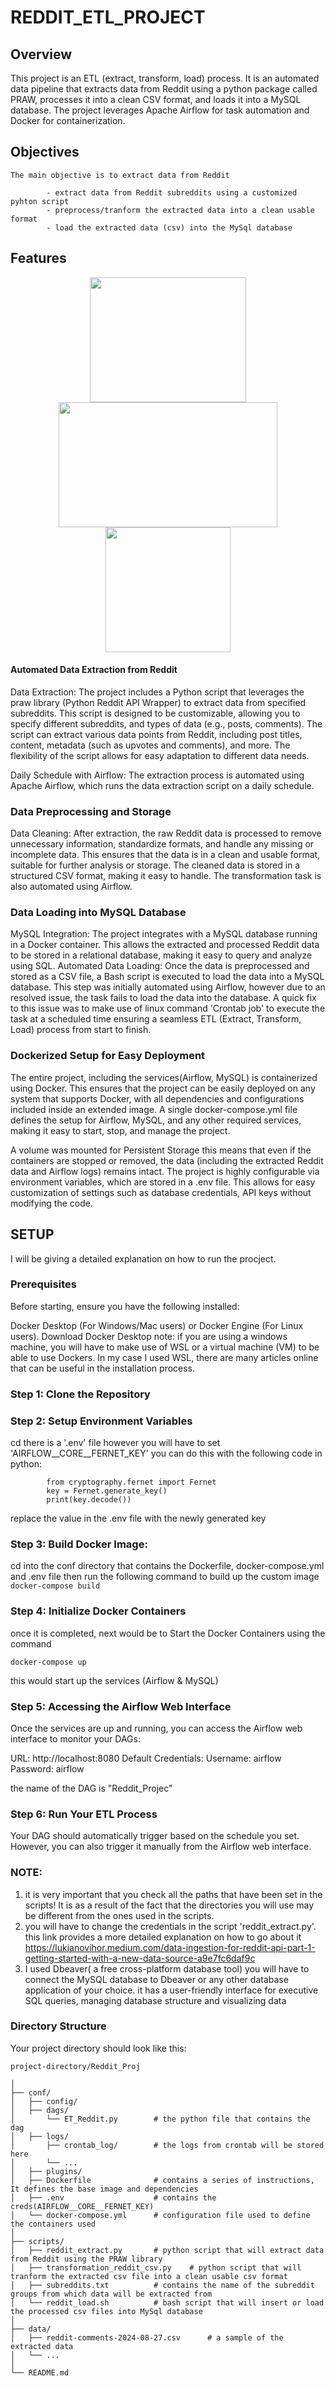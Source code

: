 # REDDIT_ETL_PROJECT

## Overview
This project is an ETL (extract, transform, load) process. It is an automated data pipeline that extracts data from Reddit using a python package called PRAW, processes it into a clean CSV format, and loads it into a MySQL database. The project leverages Apache Airflow for task automation and Docker for containerization.

## Objectives
	The main objective is to extract data from Reddit 
		
			- extract data from Reddit subreddits using a customized pyhton script
			- preprocess/tranform the extracted data into a clean usable format 
			- load the extracted data (csv) into the MySql database
## Features

<p align="center">
  <img src="https://encrypted-tbn0.gstatic.com/images?q=tbn:ANd9GcTAaA225dLJvUoZmH6ZpsBUw9DFQNssDa-LTQ&s" width="250" height="200">
  <img src="https://media.licdn.com/dms/image/D5612AQFpyk1RHRQwLQ/article-cover_image-shrink_600_2000/0/1705757924083?e=2147483647&v=beta&t=OnPiaj1_9HQmHrWGOrHvrNFBUPOqdY7t7tY43CJuOgE" width="350" height="200">
  <img src="https://encrypted-tbn0.gstatic.com/images?q=tbn:ANd9GcTFPLXqRyw5PEl4ETnuzYuP5XhUI51sUdQzcg&s" width="200" height="200">
</p>

#### Automated Data Extraction from Reddit
Data Extraction: The project includes a Python script that leverages the praw library (Python Reddit API Wrapper) to extract data from specified subreddits. This script is designed to be customizable, allowing you to specify different subreddits, and types of data (e.g., posts, comments). The script can extract various data points from Reddit, including post titles, content, metadata (such as upvotes and comments), and more. The flexibility of the script allows for easy adaptation to different data needs.

Daily Schedule with Airflow: The extraction process is automated using Apache Airflow, which runs the data extraction script on a daily schedule.

### Data Preprocessing and Storage
Data Cleaning: After extraction, the raw Reddit data is processed to remove unnecessary information, standardize formats, and handle any missing or incomplete data. This ensures that the data is in a clean and usable format, suitable for further analysis or storage.
The cleaned data is stored in a structured CSV format, making it easy to handle. 
The transformation task is also automated using Airflow.

### Data Loading into MySQL Database
MySQL Integration: The project integrates with a MySQL database running in a Docker container. This allows the extracted and processed Reddit data to be stored in a relational database, making it easy to query and analyze using SQL.
Automated Data Loading: Once the data is preprocessed and stored as a CSV file, a Bash script is executed to load the data into a MySQL database. This step was initially automated using Airflow, however due to an resolved issue, the task fails to load the data into the database. A quick fix to this issue was to make use of linux  command 'Crontab job' to execute the task at a scheduled time ensuring a seamless ETL (Extract, Transform, Load) process from start to finish.

### Dockerized Setup for Easy Deployment
The entire project, including the services(Airflow, MySQL) is containerized using Docker. This ensures that the project can be easily deployed on any system that supports Docker, with all dependencies and configurations included inside an extended image. A single docker-compose.yml file defines the setup for Airflow, MySQL, and any other required services, making it easy to start, stop, and manage the project.

A volume was mounted for Persistent Storage this means that even if the containers are stopped or removed, the data (including the extracted Reddit data and Airflow logs) remains intact.
The project is highly configurable via environment variables, which are stored in a .env file. This allows for easy customization of settings such as database credentials, API keys without modifying the code.

## SETUP
I will be giving a detailed explanation on how to run the procject.

### Prerequisites
Before starting, ensure you have the following installed:

Docker Desktop (For Windows/Mac users) or Docker Engine (For Linux users).
Download Docker Desktop
note: if you are using a windows machine, you will have to make use of WSL or a virtual machine (VM)  to be able to use  Dockers. In my case I used WSL, there are many articles online that can be useful in the installation process.

### Step 1: Clone the Repository

### Step 2: Setup Environment Variables
cd <your-repository-directory>
there is a '.env' file however you will have to set 'AIRFLOW__CORE__FERNET_KEY' you can do this with the following code in python:
```
		from cryptography.fernet import Fernet
		key = Fernet.generate_key()
		print(key.decode())
```
replace the value in the .env file with the newly generated key

### Step 3: Build Docker Image: 
cd into the conf directory that contains the Dockerfile, docker-compose.yml and .env file
then run the following command to build up the custom image
```docker-compose build```

### Step 4: Initialize Docker Containers
once it is completed, next would be to Start the Docker Containers using the command

```docker-compose up```
 
 this would start up the services (Airflow & MySQL)

 ### Step 5: Accessing the Airflow Web Interface

Once the services are up and running, you can access the Airflow web interface to monitor your DAGs:

URL: http://localhost:8080
Default Credentials:
Username: airflow
Password: airflow

the name of the DAG is "Reddit_Projec"

### Step 6: Run Your ETL Process
Your DAG should automatically trigger based on the schedule you set. However, you can also trigger it manually from the Airflow web interface.


### NOTE: 
1. it is very important that you check all the paths that have been set in the scripts! It is as a result of the fact that the directories you will use may be different from the ones used in the scripts.
2. you will have to change the credentials in the script 'reddit_extract.py'. this link provides a more detailed explanation on how to go about it
https://lukianovihor.medium.com/data-ingestion-for-reddit-api-part-1-getting-started-with-a-new-data-source-a9e7fc6daf9c
3. I used Dbeaver( a free cross-platform database tool) you will have to connect the MySQL database to Dbeaver or any other database application of your choice. it has a user-friendly interface for executive SQL queries, managing database structure and visualizing data

   
### Directory Structure
Your project directory should look like this:

```
project-directory/Reddit_Proj

│
├── conf/
│   ├── config/
│   ├── dags/
│   	└── ET_Reddit.py		# the python file that contains the dag
│   ├── logs/
│   	├── crontab_log/		# the logs from crontab will be stored here
│  		└── ...
│   ├── plugins/
│   ├── Dockerfile				# contains a series of instructions, It defines the base image and dependencies
│   ├── .env					# contains the creds(AIRFLOW__CORE__FERNET_KEY)
│   └── docker-compose.yml		# configuration file used to define the containers used
│
├── scripts/
│   ├── reddit_extract.py		# python script that will extract data from Reddit using the PRAW library
│   ├── transformation_reddit_csv.py	# python script that will tranform the extracted csv file into a clean usable csv format
│   ├── subreddits.txt			# contains the name of the subreddit groups from which data will be extracted from
│   └── reddit_load.sh			# bash script that will insert or load the processed csv files into MySql database
│
├── data/
│   ├── reddit-comments-2024-08-27.csv		# a sample of the extracted data
│   └── ...
│
└── README.md
```
